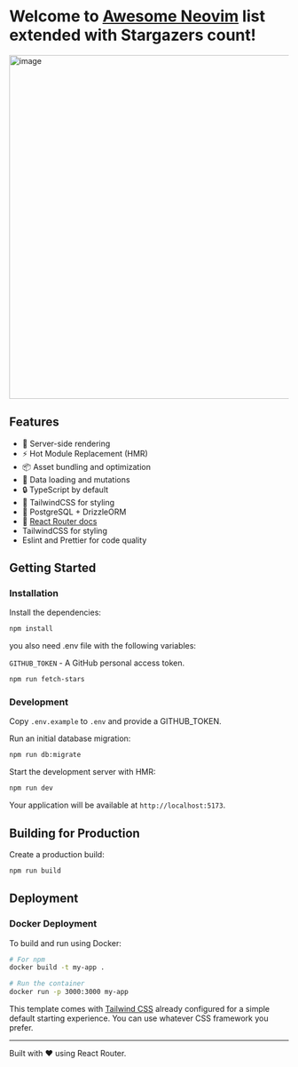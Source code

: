 # Welcome to [Awesome Neovim](https://github.com/rockerBOO/awesome-neovim/) list extended with Stargazers count!

<img width="1270" height="619" alt="image" src="https://github.com/user-attachments/assets/8fe3fd2a-3661-40b9-994a-fa94b76530ae" />



## Features

- 🚀 Server-side rendering
- ⚡️ Hot Module Replacement (HMR)
- 📦 Asset bundling and optimization
- 🔄 Data loading and mutations
- 🔒 TypeScript by default
- 🎉 TailwindCSS for styling
- 💾 PostgreSQL + DrizzleORM
- 📖 [React Router docs](https://reactrouter.com/)
- TailwindCSS for styling
- Eslint and Prettier for code quality

## Getting Started

### Installation

Install the dependencies:

```bash
npm install
```

you also need .env file with the following variables:

``` GITHUB_TOKEN ``` - A GitHub personal access token.

```bash
npm run fetch-stars
```

### Development

Copy `.env.example` to `.env` and provide a GITHUB_TOKEN.

Run an initial database migration:

```bash
npm run db:migrate
```

Start the development server with HMR:

```bash
npm run dev
```

Your application will be available at `http://localhost:5173`.

## Building for Production

Create a production build:

```bash
npm run build
```

## Deployment

### Docker Deployment

To build and run using Docker:

```bash
# For npm
docker build -t my-app .

# Run the container
docker run -p 3000:3000 my-app
```

This template comes with [Tailwind CSS](https://tailwindcss.com/) already configured for a simple default starting experience. You can use whatever CSS framework you prefer.

---

Built with ❤️ using React Router.

